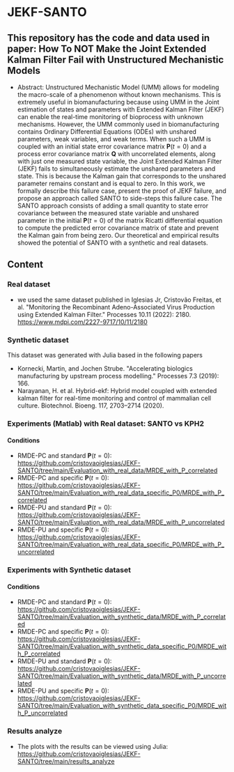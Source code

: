 # JEKF-SANTO


## This repository has the code and data used in paper: How To NOT Make the Joint Extended Kalman Filter Fail with Unstructured Mechanistic Models

* Abstract:   Unstructured Mechanistic Model (UMM) allows for modeling the macro-scale of a phenomenon without known mechanisms. This is extremely useful in biomanufacturing because using UMM in the Joint estimation of states and parameters with Extended Kalman Filter (JEKF) can enable the real-time monitoring of bioprocess with unknown mechanisms.
 However, the UMM commonly used in biomanufacturing contains Ordinary Differential Equations (ODEs) with unshared parameters, weak variables, and weak terms. When such a UMM is coupled with an initial state error covariance matrix $\textbf{P}(t=0)$ and a process error covariance matrix $\textbf{Q}$ with uncorrelated elements, along with just one measured state variable, the Joint Extended Kalman Filter (JEKF) fails to simultaneously estimate the unshared parameters and state. This is because the Kalman gain that corresponds to the unshared parameter remains constant and is equal to zero.
In this work, we formally describe this failure case, present the proof of JEKF failure, and propose an approach called SANTO to side-steps this failure case. The SANTO approach consists of adding a small quantity to state error covariance between the measured state variable and unshared parameter in the initial $\textbf{P}(t=0)$ of the matrix Ricatti differential equation to compute the predicted error covariance matrix of state and prevent the Kalman gain from being zero.
Our theoretical and empirical results showed the potential of SANTO with a synthetic and real datasets.

## Content

### Real dataset
- we used the same dataset published in Iglesias Jr, Cristovão Freitas, et al. "Monitoring the Recombinant Adeno-Associated Virus Production using Extended Kalman Filter." Processes 10.11 (2022): 2180.  https://www.mdpi.com/2227-9717/10/11/2180 

### Synthetic dataset 
This dataset was generated with Julia based in the following papers
-  Kornecki, Martin, and Jochen Strube. "Accelerating biologics manufacturing by upstream process modelling." Processes 7.3 (2019): 166.
-  Narayanan, H. et al. Hybrid-ekf: Hybrid model coupled with extended kalman filter for real-time monitoring and control
of mammalian cell culture. Biotechnol. Bioeng. 117, 2703–2714 (2020).


### Experiments (Matlab) with Real dataset: SANTO vs KPH2 
#### Conditions
- RMDE-PC and standard $\textbf{P}(t=0)$: https://github.com/cristovaoiglesias/JEKF-SANTO/tree/main/Evaluation_with_real_data/MRDE_with_P_correlated
- RMDE-PC and specific $\textbf{P}(t=0)$: https://github.com/cristovaoiglesias/JEKF-SANTO/tree/main/Evaluation_with_real_data_specific_P0/MRDE_with_P_correlated
- RMDE-PU and standard $\textbf{P}(t=0)$: https://github.com/cristovaoiglesias/JEKF-SANTO/tree/main/Evaluation_with_real_data/MRDE_with_P_uncorrelated
- RMDE-PU and specific $\textbf{P}(t=0)$: https://github.com/cristovaoiglesias/JEKF-SANTO/tree/main/Evaluation_with_real_data_specific_P0/MRDE_with_P_uncorrelated

### Experiments with Synthetic dataset
#### Conditions
- RMDE-PC and standard $\textbf{P}(t=0)$: https://github.com/cristovaoiglesias/JEKF-SANTO/tree/main/Evaluation_with_synthetic_data/MRDE_with_P_correlated
- RMDE-PC and specific $\textbf{P}(t=0)$: https://github.com/cristovaoiglesias/JEKF-SANTO/tree/main/Evaluation_with_synthetic_data_specific_P0/MRDE_with_P_correlated
- RMDE-PU and standard $\textbf{P}(t=0)$: https://github.com/cristovaoiglesias/JEKF-SANTO/tree/main/Evaluation_with_synthetic_data/MRDE_with_P_uncorrelated
- RMDE-PU and specific $\textbf{P}(t=0)$: https://github.com/cristovaoiglesias/JEKF-SANTO/tree/main/Evaluation_with_synthetic_data_specific_P0/MRDE_with_P_uncorrelated

### Results analyze
- The plots with the results can be viewed using Julia: https://github.com/cristovaoiglesias/JEKF-SANTO/tree/main/results_analyze 

